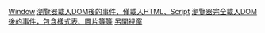 [Window](https://developer.mozilla.org/zh-CN/docs/Web/API/Window)
[瀏覽器載入DOM後的事件，僅載入HTML、Script](https://developer.mozilla.org/zh-CN/docs/Web/API/Document/DOMContentLoaded_event)
[瀏覽器完全載入DOM後的事件，包含樣式表、圖片等等](https://developer.mozilla.org/zh-CN/docs/Web/API/Window/load_event)
[另開視窗](https://developer.mozilla.org/zh-CN/docs/Web/API/Window/open)

